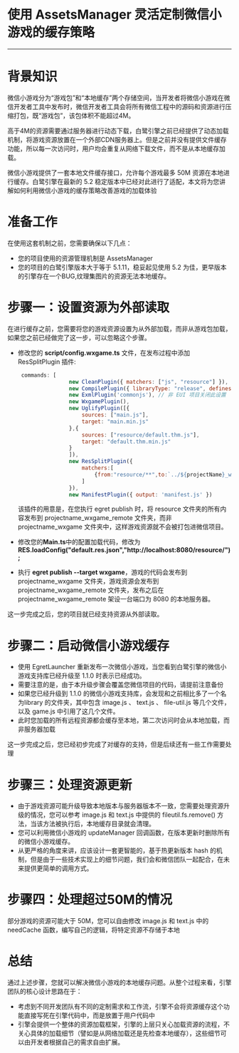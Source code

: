 # 使用 AssetsManager 灵活定制微信小游戏的缓存策略


---


# 背景知识

微信小游戏分为“游戏包”和“本地缓存”两个存储空间，当开发者将微信小游戏在微信开发者工具中发布时，微信开发者工具会将所有微信工程中的源码和资源进行压缩打包，既“游戏包”，该包体积不能超过4M。

高于4M的资源需要通过服务器进行动态下载，白鹭引擎之前已经提供了动态加载机制，将游戏资源放置在一个外部CDN服务器上。但是之前并没有提供文件缓存功能，所以每一次访问时，用户均会重复从网络下载文件，而不是从本地缓存加载。


微信小游戏提供了一套本地文件缓存接口，允许每个游戏最多 50M 资源在本地进行缓存。白鹭引擎在最新的 5.2 稳定版本中已经对此进行了适配，本文将为您讲解如何利用微信小游戏的缓存策略改善游戏的加载体验

# 准备工作

在使用这套机制之前，您需要确保以下几点：

* 您的项目使用的资源管理机制是 AssetsManager
* 您的项目的白鹭引擎版本大于等于 5.1.11，稳妥起见使用 5.2 为佳，更早版本的引擎存在一个BUG,纹理集图片的资源无法本地缓存。


# 步骤一：设置资源为外部读取

在进行缓存之前，您需要将您的游戏资源设置为从外部加载，而非从游戏包加载，如果您之前已经做完了这一步，可以忽略这个步骤。

* 修改您的 **script/config.wxgame.ts** 文件，在发布过程中添加 ResSplitPlugin 插件:

    ~~~javascript
     commands: [
                    new CleanPlugin({ matchers: ["js", "resource"] }),
                    new CompilePlugin({ libraryType: "release", defines: { DEBUG: false, RELEASE: true } }),
                    new ExmlPlugin('commonjs'), // 非 EUI 项目关闭此设置
                    new WxgamePlugin(),
                    new UglifyPlugin([{
                        sources: ["main.js"],
                        target: "main.min.js"
                    },{
                        sources: ["resource/default.thm.js"],
                        target: "default.thm.min.js"
                    }
                    ]),
                    new ResSplitPlugin({
                        matchers:[
                            {from:"resource/**",to:`../${projectName}_wxgame_remote`}
                        ]
                    }),
                    new ManifestPlugin({ output: 'manifest.js' })
    ~~~
    该插件的用意是，在您执行 egret publish 时，将 resource 文件夹的所有内容发布到 projectname_wxgame_remote 文件夹，而非 projectname_wxgame 文件夹中，这样游戏资源就不会被打包进微信项目。
* 修改您的**Main.ts**中的配置加载代码，修改为 **RES.loadConfig("default.res.json","http://localhost:8080/resource/");**
* 执行 **egret publish --target wxgame**，游戏的代码会发布到projectname_wxgame 文件夹，游戏资源会发布到 projectname_wxgame_remote 文件夹，发布之后在projectname_wxgame_remote 架设一台端口为 8080 的本地服务器。


这一步完成之后，您的项目就已经支持资源从外部读取。

# 步骤二：启动微信小游戏缓存

* 使用 EgretLauncher 重新发布一次微信小游戏，当您看到白鹭引擎的微信小游戏支持库已经升级至 1.1.0 时表示已经成功。
* 需要注意的是，由于本升级步骤会覆盖您微信项目的代码，请提前注意备份
* 如果您已经升级到 1.1.0 的微信小游戏支持库，会发现和之前相比多了一个名为library 的文件夹，其中包含 image.js 、 text.js 、 file-util.js 等几个文件，以及 game.js 中引用了这几个文件。
* 此时您加载的所有远程资源都会缓存至本地，第二次访问时会从本地加载，而非服务器加载

这一步完成之后，您已经初步完成了对缓存的支持，但是后续还有一些工作需要处理

# 步骤三：处理资源更新

* 由于游戏资源可能升级导致本地版本与服务器版本不一致，您需要处理资源升级的情况，您可以参考 image.js 和 text.js 中提供的 fileutil.fs.remove() 方法，当该方法被执行后，本地缓存目录就会清理。
* 您可以利用微信小游戏的 updateManager 回调函数，在版本更新时删除所有的微信小游戏缓存。
* 从更严格的角度来讲，应该设计一套更智能的，基于热更新版本 hash 的机制，但是由于一些技术实现上的细节问题，我们会和微信团队一起配合，在未来提供更简单的调用方式。


# 步骤四：处理超过50M的情况

部分游戏的资源可能大于 50M，您可以自由修改 image.js 和 text.js 中的 needCache 函数，编写自己的逻辑，将特定资源不存储于本地



# 总结

通过上述步骤，您就可以解决微信小游戏的本地缓存问题。从整个过程来看，引擎团队的核心设计思路在于：

* 考虑到不同开发团队有不同的定制需求和工作流，引擎不会将资源缓存这个功能直接写死在引擎代码中，而是放置于用户代码中
* 引擎会提供一个整体的资源加载框架，引擎的上层只关心加载资源的流程，不关心具体的加载细节（譬如是从网络加载还是先检查本地缓存），这些细节可以由开发者根据自己的需求自由扩展。












